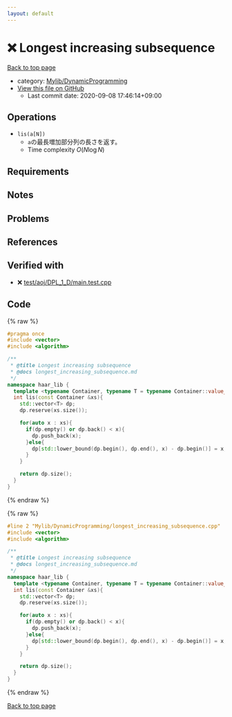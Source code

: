 ```yaml
---
layout: default
---
```


<!-- mathjax config similar to math.stackexchange -->
<script type="text/javascript" async
  src="https://cdnjs.cloudflare.com/ajax/libs/mathjax/2.7.5/MathJax.js?config=TeX-MML-AM_CHTML">
</script>
<script type="text/x-mathjax-config">
  MathJax.Hub.Config({
    TeX: { equationNumbers: { autoNumber: "AMS" }},
    tex2jax: {
      inlineMath: [ ['$','$'] ],
      processEscapes: true
    },
    "HTML-CSS": { matchFontHeight: false },
    displayAlign: "left",
    displayIndent: "2em"
  });
</script>

<script type="text/javascript" src="https://cdnjs.cloudflare.com/ajax/libs/jquery/3.4.1/jquery.min.js"></script>
<script src="https://cdn.jsdelivr.net/npm/jquery-balloon-js@1.1.2/jquery.balloon.min.js" integrity="sha256-ZEYs9VrgAeNuPvs15E39OsyOJaIkXEEt10fzxJ20+2I=" crossorigin="anonymous"></script>
<script type="text/javascript" src="../../../assets/js/copy-button.js"></script>
<link rel="stylesheet" href="../../../assets/css/copy-button.css" />


# :x: Longest increasing subsequence

<a href="../../../index.html">Back to top page</a>

* category: <a href="../../../index.html#3a96c66483797c15eff4c0c3d8733619">Mylib/DynamicProgramming</a>
* <a href="{{ site.github.repository_url }}/blob/master/Mylib/DynamicProgramming/longest_increasing_subsequence.cpp">View this file on GitHub</a>
    - Last commit date: 2020-09-08 17:46:14+09:00




## Operations

- `lis(a[N])`
	- `a`の最長増加部分列の長さを返す。
	- Time complexity $O(N \log N)$

## Requirements

## Notes

## Problems

## References


## Verified with

* :x: <a href="../../../verify/test/aoj/DPL_1_D/main.test.cpp.html">test/aoj/DPL_1_D/main.test.cpp</a>


## Code

<a id="unbundled"></a>
{% raw %}
```cpp
#pragma once
#include <vector>
#include <algorithm>

/**
 * @title Longest increasing subsequence
 * @docs longest_increasing_subsequence.md
 */
namespace haar_lib {
  template <typename Container, typename T = typename Container::value_type>
  int lis(const Container &xs){
    std::vector<T> dp;
    dp.reserve(xs.size());

    for(auto x : xs){
      if(dp.empty() or dp.back() < x){
        dp.push_back(x);
      }else{
        dp[std::lower_bound(dp.begin(), dp.end(), x) - dp.begin()] = x;
      }
    }

    return dp.size();
  }
}

```
{% endraw %}

<a id="bundled"></a>
{% raw %}
```cpp
#line 2 "Mylib/DynamicProgramming/longest_increasing_subsequence.cpp"
#include <vector>
#include <algorithm>

/**
 * @title Longest increasing subsequence
 * @docs longest_increasing_subsequence.md
 */
namespace haar_lib {
  template <typename Container, typename T = typename Container::value_type>
  int lis(const Container &xs){
    std::vector<T> dp;
    dp.reserve(xs.size());

    for(auto x : xs){
      if(dp.empty() or dp.back() < x){
        dp.push_back(x);
      }else{
        dp[std::lower_bound(dp.begin(), dp.end(), x) - dp.begin()] = x;
      }
    }

    return dp.size();
  }
}

```
{% endraw %}

<a href="../../../index.html">Back to top page</a>

